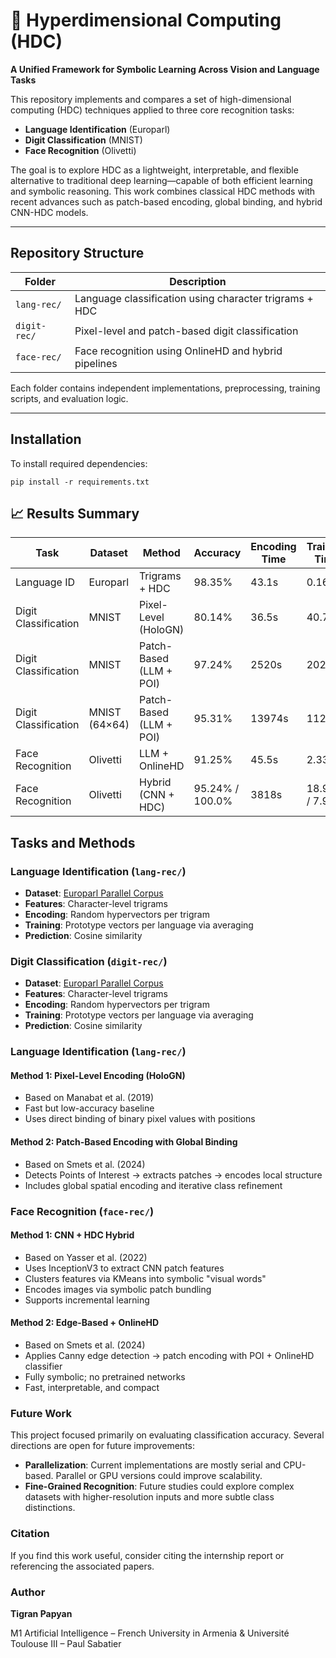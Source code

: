 # 🧠 Hyperdimensional Computing (HDC)
**A Unified Framework for Symbolic Learning Across Vision and Language Tasks**

This repository implements and compares a set of high-dimensional computing (HDC) techniques applied to three core recognition tasks:

- **Language Identification** (Europarl)
- **Digit Classification** (MNIST)
- **Face Recognition** (Olivetti)

The goal is to explore HDC as a lightweight, interpretable, and flexible alternative to traditional deep learning—capable of both efficient learning and symbolic reasoning. This work combines classical HDC methods with recent advances such as patch-based encoding, global binding, and hybrid CNN-HDC models.

---

## Repository Structure

| Folder       | Description                                           |
|--------------|-------------------------------------------------------|
| `lang-rec/`  | Language classification using character trigrams + HDC |
| `digit-rec/` | Pixel-level and patch-based digit classification      |
| `face-rec/`  | Face recognition using OnlineHD and hybrid pipelines  |

Each folder contains independent implementations, preprocessing, training scripts, and evaluation logic.

---

## Installation

To install required dependencies:

```
pip install -r requirements.txt
```

## 📈 Results Summary

| Task                 | Dataset        | Method                    | Accuracy        | Encoding Time | Training Time     | Prediction Time  |
|----------------------|----------------|----------------------------|------------------|----------------|--------------------|------------------|
| Language ID          | Europarl       | Trigrams + HDC            | 98.35%           | 43.1s          | 0.16s              | 3.15s            |
| Digit Classification | MNIST          | Pixel-Level (HoloGN)      | 80.14%           | 36.5s          | 40.7s              | 7.5s             |
| Digit Classification | MNIST          | Patch-Based (LLM + POI)   | 97.24%           | 2520s          | 2027s              | 409s             |
| Digit Classification | MNIST (64×64)  | Patch-Based (LLM + POI)   | 95.31%           | 13974s         | 1125s              | 2272s            |
| Face Recognition     | Olivetti       | LLM + OnlineHD            | 91.25%           | 45.5s          | 2.33s              | 0.29s            |
| Face Recognition     | Olivetti       | Hybrid (CNN + HDC)        | 95.24% / 100.0%  | 3818s          | 18.95s / 7.98s     | 8.65s / 3.72s     |

## Tasks and Methods

### Language Identification (`lang-rec/`)

 - **Dataset**: [Europarl Parallel Corpus](https://www.statmt.org/europarl/)
 - **Features**: Character-level trigrams
 - **Encoding**: Random hypervectors per trigram
 - **Training**: Prototype vectors per language via averaging
 - **Prediction**: Cosine similarity

### Digit Classification (`digit-rec/`)

 - **Dataset**: [Europarl Parallel Corpus](https://www.statmt.org/europarl/)
 - **Features**: Character-level trigrams
 - **Encoding**: Random hypervectors per trigram
 - **Training**: Prototype vectors per language via averaging
 - **Prediction**: Cosine similarity

### Language Identification (`lang-rec/`)

#### Method 1: Pixel-Level Encoding (HoloGN)

 - Based on Manabat et al. (2019)
 - Fast but low-accuracy baseline
 - Uses direct binding of binary pixel values with positions

#### Method 2: Patch-Based Encoding with Global Binding

 - Based on Smets et al. (2024)
 - Detects Points of Interest → extracts patches → encodes local structure
 - Includes global spatial encoding and iterative class refinement

### Face Recognition (`face-rec/`)

#### Method 1: CNN + HDC Hybrid

 - Based on Yasser et al. (2022)
 - Uses InceptionV3 to extract CNN patch features
 - Clusters features via KMeans into symbolic "visual words"
 - Encodes images via symbolic patch bundling
 - Supports incremental learning

#### Method 2: Edge-Based + OnlineHD

 - Based on Smets et al. (2024)
 - Applies Canny edge detection → patch encoding with POI + OnlineHD classifier
 - Fully symbolic; no pretrained networks
 - Fast, interpretable, and compact

### Future Work

This project focused primarily on evaluating classification accuracy. Several directions are open for future improvements:

 - **Parallelization**: Current implementations are mostly serial and CPU-based. Parallel or GPU versions could improve scalability.
 - **Fine-Grained Recognition**: Future studies could explore complex datasets with higher-resolution inputs and more subtle class distinctions.

### Citation

If you find this work useful, consider citing the internship report or referencing the associated papers.

### Author
**Tigran Papyan**

M1 Artificial Intelligence – French University in Armenia & Université Toulouse III – Paul Sabatier